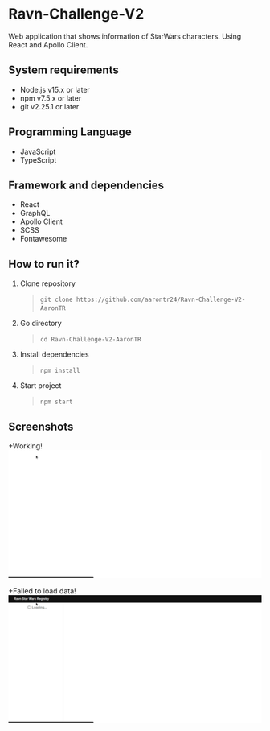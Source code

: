 # Ravn-Challenge-V2
Web application that shows information of StarWars characters. Using React and Apollo Client.

## System requirements
* Node.js v15.x or later
* npm v7.5.x or later
* git v2.25.1 or later

## Programming Language
* JavaScript
* TypeScript

## Framework and dependencies
* React
* GraphQL
* Apollo Client
* SCSS
* Fontawesome

## How to run it?
1. Clone repository
    > `git clone https://github.com/aarontr24/Ravn-Challenge-V2-AaronTR`
2. Go directory
    > `cd Ravn-Challenge-V2-AaronTR`
3. Install dependencies
    > `npm install`
4. Start project
    > `npm start`

## Screenshots
+Working!
![Alt Text](Screen1.gif)

+Failed to load data!
![Alt Text](Screen2.gif)

